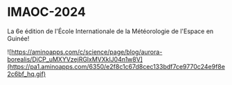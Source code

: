 # IMAOC-2024
La 6e édition de l'École Internationale de la Météorologie de l'Espace en Guinée!

![https://aminoapps.com/c/science/page/blog/aurora-borealis/DjCP_uMXYVzejRGlxMVXklJ04n1w8V](https://pa1.aminoapps.com/6350/e2f8c1c67d8cec133bdf7ce9770c24e9f8e2c6bf_hq.gif)
